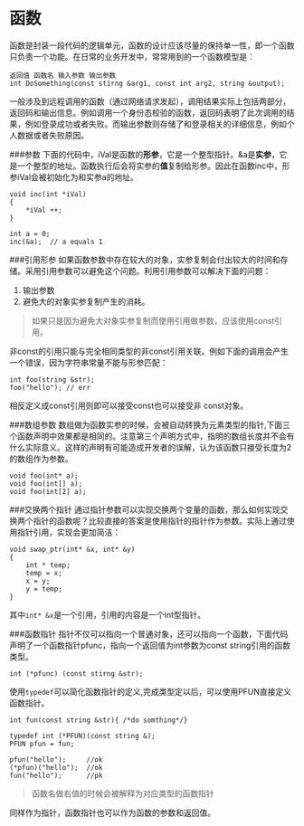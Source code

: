 # 函数
函数是封装一段代码的逻辑单元，函数的设计应该尽量的保持单一性，即一个函数只负责一个功能。在日常的业务开发中，常常用到的一个函数模型是：

    返回值 函数名 输入参数 输出参数
    int DoSomething(const stirng &arg1, const int arg2, string &output);

一般涉及到远程调用的函数（通过网络请求发起），调用结果实际上包括两部分，返回码和输出信息。例如调用一个身份态校验的函数，返回码表明了此次调用的结果，例如登录成功或者失败。而输出参数则存储了和登录相关的详细信息，例如个人数据或者失败原因。



###参数
下面的代码中，iVal是函数的**形参**，它是一个整型指针。&a是**实参**，它是一个整型的地址。函数执行后会将实参的**值**复制给形参。因此在函数inc中，形参iVal会被初始化为和实参a的地址。

    void inc(int *iVal)
    {
        *iVal ++;
    }

    int a = 0;
    inc(&a);  // a equals 1 

###引用形参
如果函数参数中存在较大的对象，实参复制会付出较大的时间和存储。采用引用参数可以避免这个问题。利用引用参数可以解决下面的问题：

1. 输出参数
2. 避免大的对象实参复制产生的消耗。

> 如果只是因为避免大对象实参复制而使用引用做参数，应该使用const引用。

非const的引用只能与完全相同类型的非const引用关联。例如下面的调用会产生一个错误，因为字符串常量不能与形参匹配：

    int foo(string &str);
    foo("hello"); // err 

相反定义成const引用则即可以接受const也可以接受非 const对象。


###数组参数
数组做为函数实参的时候，会被自动转换为元素类型的指针,下面三个函数声明中效果都是相同的。注意第三个声明方式中，指明的数组长度并不会有什么实际意义。这样的声明有可能造成开发者的误解，认为该函数只接受长度为2的数组作为参数。

    void foo(int* a);
    void foo(int[] a);
    void foo(int[2] a);


###交换两个指针
通过指针参数可以实现交换两个变量的函数，那么如何实现交换两个指针的函数呢？比较直接的答案是使用指针的指针作为参数。实际上通过使用指针引用，实现会更加简洁：

    void swap_ptr(int* &x, int* &y)
    {
        int * temp;
        temp = x;
        x = y;
        y = temp;
    }
其中`int* &x`是一个引用，引用的内容是一个int型指针。


###函数指针
指针不仅可以指向一个普通对象，还可以指向一个函数，下面代码声明了一个函数指针pfunc，指向一个返回值为int参数为const string引用的函数类型。

    int (*pfunc) (const stirng &str);

使用`typedef`可以简化函数指针的定义,完成类型定以后，可以使用PFUN直接定义函数指针。
    
    int fun(const string &str){ /*do somthing*/}
    
    typedef int (*PFUN)(const string &);
    PFUN pfun = fun;
    
    pfun("hello");     //ok
    (*pfun)("hello");  //ok
    fun("hello");      //pk

> 函数名做右值的时候会被解释为对应类型的函数指针

同样作为指针，函数指针也可以作为函数的参数和返回值。


